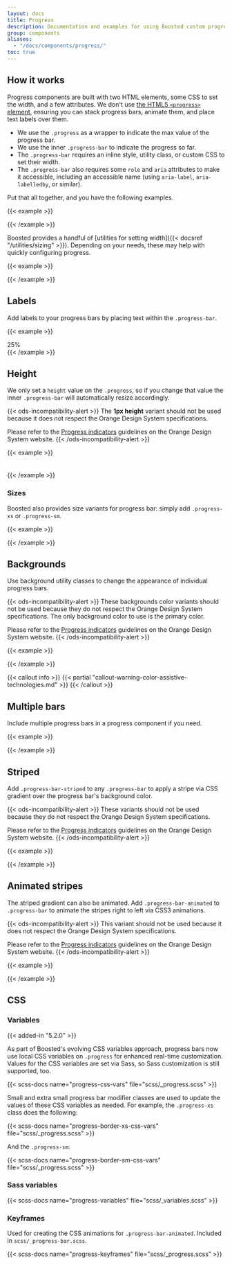 ```yaml
---
layout: docs
title: Progress
description: Documentation and examples for using Boosted custom progress bars featuring support for stacked bars, animated backgrounds, and text labels.
group: components
aliases:
  - "/docs/components/progress/"
toc: true
---
```


## How it works

Progress components are built with two HTML elements, some CSS to set the width, and a few attributes. We don't use [the HTML5 `<progress>` element](https://developer.mozilla.org/en-US/docs/Web/HTML/Element/progress), ensuring you can stack progress bars, animate them, and place text labels over them.

- We use the `.progress` as a wrapper to indicate the max value of the progress bar.
- We use the inner `.progress-bar` to indicate the progress so far.
- The `.progress-bar` requires an inline style, utility class, or custom CSS to set their width.
- The `.progress-bar` also requires some `role` and `aria` attributes to make it accessible, including an accessible name (using `aria-label`, `aria-labelledby`, or similar).

Put that all together, and you have the following examples.

{{< example >}}
<div class="progress">
  <div class="progress-bar" role="progressbar" aria-label="Basic example" aria-valuenow="0" aria-valuemin="0" aria-valuemax="100"></div>
</div>
<div class="progress">
  <div class="progress-bar" role="progressbar" aria-label="Basic example" style="width: 25%" aria-valuenow="25" aria-valuemin="0" aria-valuemax="100"></div>
</div>
<div class="progress">
  <div class="progress-bar" role="progressbar" aria-label="Basic example" style="width: 50%" aria-valuenow="50" aria-valuemin="0" aria-valuemax="100"></div>
</div>
<div class="progress">
  <div class="progress-bar" role="progressbar" aria-label="Basic example" style="width: 75%" aria-valuenow="75" aria-valuemin="0" aria-valuemax="100"></div>
</div>
<div class="progress">
  <div class="progress-bar" role="progressbar" aria-label="Basic example" style="width: 100%" aria-valuenow="100" aria-valuemin="0" aria-valuemax="100"></div>
</div>
{{< /example >}}

Boosted provides a handful of [utilities for setting width]({{< docsref "/utilities/sizing" >}}). Depending on your needs, these may help with quickly configuring progress.

{{< example >}}
<div class="progress">
  <div class="progress-bar w-75" role="progressbar" aria-label="Basic example" aria-valuenow="75" aria-valuemin="0" aria-valuemax="100"></div>
</div>
{{< /example >}}

## Labels

Add labels to your progress bars by placing text within the `.progress-bar`.

{{< example >}}
<div class="progress">
  <div class="progress-bar" role="progressbar"  aria-label="Example with label" style="width: 25%;" aria-valuenow="25" aria-valuemin="0" aria-valuemax="100">25%</div>
</div>
{{< /example >}}

## Height

We only set a `height` value on the `.progress`, so if you change that value the inner `.progress-bar` will automatically resize accordingly.

{{< ods-incompatibility-alert >}}
The **1px height** variant should not be used because it does not respect the Orange Design System specifications.

Please refer to the [Progress indicators](https://system.design.orange.com/0c1af118d/p/45093c-progress-indicators/b/2875f1) guidelines on the Orange Design System website.
{{< /ods-incompatibility-alert >}}

{{< example >}}
<div class="progress" style="height: 1px;">
  <div class="progress-bar" role="progressbar" aria-label="Example 1px high" style="width: 25%;" aria-valuenow="25" aria-valuemin="0" aria-valuemax="100"></div>
</div>
<div class="progress" style="height: 20px;">
  <div class="progress-bar" role="progressbar" aria-label="Example 20px high" style="width: 25%;" aria-valuenow="25" aria-valuemin="0" aria-valuemax="100"></div>
</div>
{{< /example >}}

<!-- Boosted mod -->
### Sizes

Boosted also provides size variants for progress bar: simply add `.progress-xs` or `.progress-sm`.

{{< example >}}
<div class="progress progress-xs">
  <div class="progress-bar" role="progressbar" aria-label="Extra small example" style="width: 25%;" aria-valuenow="25" aria-valuemin="0" aria-valuemax="100"></div>
</div>
<div class="progress progress-sm">
  <div class="progress-bar" role="progressbar" aria-label="Small example" style="width: 25%;" aria-valuenow="25" aria-valuemin="0" aria-valuemax="100"></div>
</div>
{{< /example >}}
<!-- End mod -->

## Backgrounds

Use background utility classes to change the appearance of individual progress bars.

{{< ods-incompatibility-alert >}}
These backgrounds color variants should not be used because they do not respect the Orange Design System specifications. The only background color to use is the primary color.

Please refer to the [Progress indicators](https://system.design.orange.com/0c1af118d/p/45093c-progress-indicators/b/2875f1) guidelines on the Orange Design System website.
{{< /ods-incompatibility-alert >}}

{{< example >}}
<div class="progress">
  <div class="progress-bar bg-success" role="progressbar" aria-label="Success example" style="width: 25%" aria-valuenow="25" aria-valuemin="0" aria-valuemax="100"></div>
</div>
<div class="progress">
  <div class="progress-bar bg-info" role="progressbar" aria-label="Info example" style="width: 50%" aria-valuenow="50" aria-valuemin="0" aria-valuemax="100"></div>
</div>
<div class="progress">
  <div class="progress-bar bg-warning" role="progressbar" aria-label="Warning example" style="width: 75%" aria-valuenow="75" aria-valuemin="0" aria-valuemax="100"></div>
</div>
<div class="progress">
  <div class="progress-bar bg-danger" role="progressbar" aria-label="Danger example" style="width: 100%" aria-valuenow="100" aria-valuemin="0" aria-valuemax="100"></div>
</div>
{{< /example >}}

{{< callout info >}}
{{< partial "callout-warning-color-assistive-technologies.md" >}}
{{< /callout >}}

## Multiple bars

Include multiple progress bars in a progress component if you need.

{{< example >}}
<div class="progress">
  <div class="progress-bar" role="progressbar" aria-label="Segment one" style="width: 15%" aria-valuenow="15" aria-valuemin="0" aria-valuemax="100"></div>
  <div class="progress-bar bg-success" role="progressbar" aria-label="Segment two" style="width: 30%" aria-valuenow="30" aria-valuemin="0" aria-valuemax="100"></div>
  <div class="progress-bar bg-info" role="progressbar" aria-label="Segment three" style="width: 20%" aria-valuenow="20" aria-valuemin="0" aria-valuemax="100"></div>
</div>
{{< /example >}}

## Striped

Add `.progress-bar-striped` to any `.progress-bar` to apply a stripe via CSS gradient over the progress bar's background color.

{{< ods-incompatibility-alert >}}
These variants should not be used because they do not respect the Orange Design System specifications.

Please refer to the [Progress indicators](https://system.design.orange.com/0c1af118d/p/45093c-progress-indicators/b/2875f1) guidelines on the Orange Design System website.
{{< /ods-incompatibility-alert >}}

{{< example >}}
<div class="progress">
  <div class="progress-bar progress-bar-striped" role="progressbar" aria-label="Default striped example" style="width: 10%" aria-valuenow="10" aria-valuemin="0" aria-valuemax="100"></div>
</div>
<div class="progress">
  <div class="progress-bar progress-bar-striped bg-success" role="progressbar" aria-label="Success striped example" style="width: 25%" aria-valuenow="25" aria-valuemin="0" aria-valuemax="100"></div>
</div>
<div class="progress">
  <div class="progress-bar progress-bar-striped bg-info" role="progressbar" aria-label="Info striped example" style="width: 50%" aria-valuenow="50" aria-valuemin="0" aria-valuemax="100"></div>
</div>
<div class="progress">
  <div class="progress-bar progress-bar-striped bg-warning" role="progressbar" aria-label="Warning striped example" style="width: 75%" aria-valuenow="75" aria-valuemin="0" aria-valuemax="100"></div>
</div>
<div class="progress">
  <div class="progress-bar progress-bar-striped bg-danger" role="progressbar" aria-label="Danger striped example" style="width: 100%" aria-valuenow="100" aria-valuemin="0" aria-valuemax="100"></div>
</div>
{{< /example >}}

## Animated stripes

The striped gradient can also be animated. Add `.progress-bar-animated` to `.progress-bar` to animate the stripes right to left via CSS3 animations.

{{< ods-incompatibility-alert >}}
This variant should not be used because it does not respect the Orange Design System specifications.

Please refer to the [Progress indicators](https://system.design.orange.com/0c1af118d/p/45093c-progress-indicators/b/2875f1) guidelines on the Orange Design System website.
{{< /ods-incompatibility-alert >}}

{{< example >}}
<div class="progress">
  <div class="progress-bar progress-bar-striped progress-bar-animated" role="progressbar" aria-label="Animated striped example" aria-valuenow="75" aria-valuemin="0" aria-valuemax="100" style="width: 75%"></div>
</div>
{{< /example >}}

## CSS

### Variables

{{< added-in "5.2.0" >}}

As part of Boosted's evolving CSS variables approach, progress bars now use local CSS variables on `.progress` for enhanced real-time customization. Values for the CSS variables are set via Sass, so Sass customization is still supported, too.

{{< scss-docs name="progress-css-vars" file="scss/_progress.scss" >}}

Small and extra small progress bar modifier classes are used to update the values of these CSS variables as needed. For example, the `.progress-xs` class does the following:

{{< scss-docs name="progress-border-xs-css-vars" file="scss/_progress.scss" >}}

And the `.progress-sm`:

{{< scss-docs name="progress-border-sm-css-vars" file="scss/_progress.scss" >}}

### Sass variables

{{< scss-docs name="progress-variables" file="scss/_variables.scss" >}}

### Keyframes

Used for creating the CSS animations for `.progress-bar-animated`. Included in `scss/_progress-bar.scss`.

{{< scss-docs name="progress-keyframes" file="scss/_progress.scss" >}}
